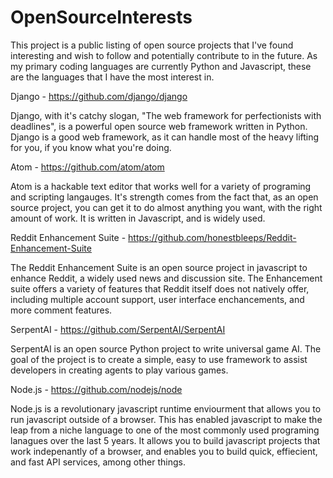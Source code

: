 # OpenSourceInterests
This project is a public listing of open source projects that I've found interesting and wish to follow and potentially contribute to in the future. As my primary coding languages are currently Python and Javascript, these are the languages that I have the most interest in. 

Django - https://github.com/django/django

Django, with it's catchy slogan, "The web framework for perfectionists with deadlines", is a powerful open source web framework written in Python. Django is a good web framework, as it can handle most of the heavy lifting for you, if you know what you're doing.

Atom - https://github.com/atom/atom

Atom is a hackable text editor that works well for a variety of programing and scripting langauges. It's strength comes from the fact that, as an open source project, you can get it to do almost anything you want, with the right amount of work. It is written in Javascript, and is widely used.

Reddit Enhancement Suite - https://github.com/honestbleeps/Reddit-Enhancement-Suite

The Reddit Enhancement Suite is an open source project in javascript to enhance Reddit, a widely used news and discussion site. The Enhancement suite offers a variety of features that Reddit itself does not natively offer, including multiple account support, user interface enchancements, and more comment features. 

SerpentAI - https://github.com/SerpentAI/SerpentAI

SerpentAI is an open source Python project to write universal game AI. The goal of the project is to create a simple, easy to use framework to assist developers in creating agents to play various games. 

Node.js - https://github.com/nodejs/node

Node.js is a revolutionary javascript runtime enviourment that allows you to run javascript outside of a browser. This has enabled javascript to make the leap from a niche language to one of the most commonly used programing lanagues over the last 5 years. It allows you to build javascript projects that work indepenantly of a browser, and enables you to build quick, effiecient, and fast API services, among other things. 

